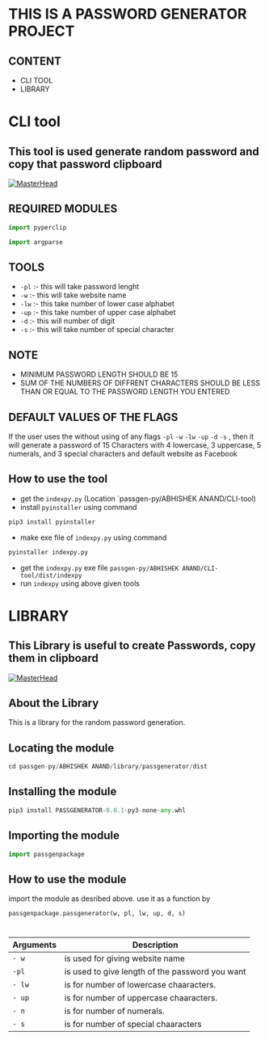 # THIS IS A PASSWORD GENERATOR PROJECT 

## CONTENT

 - CLI TOOL 
 - LIBRARY 

# CLI tool

## This tool is used generate random password and copy that password clipboard 

[![MasterHead](https://raw.githubusercontent.com/royabhi00/passgen-py/main/ABHISHEK%20ANAND/CLI-tool/cli.png)](https://username.github.io)

## REQUIRED MODULES

```python
import pyperclip
```

```python
import argparse
```

## TOOLS

- `-pl` :- this will take password lenght  
- `-w` :- this will take website name
- `-lw` :- this take number of lower case alphabet
- `-up` :- this take number of upper case alphabet
- `-d` :- this will number of digit
- `-s` :- this will take number of special character

## NOTE

- MINIMUM PASSWORD LENGTH SHOULD BE 15
- SUM OF THE NUMBERS OF DIFFRENT CHARACTERS SHOULD BE LESS THAN OR EQUAL TO THE PASSWORD LENGTH YOU ENTERED

## DEFAULT VALUES OF THE FLAGS

If the user uses the without using of any flags `-pl` `-w` `-lw` `-up` `-d` `-s` , then it will generate a password of 15 Characters with 4 lowercase, 3 uppercase, 5 numerals, and 3 special characters and default website as Facebook 


## How to use the tool

- get the `indexpy.py` (Location `passgen-py/ABHISHEK ANAND/CLI-tool)
- install `pyinstaller` using command 
```python
pip3 install pyinstaller 
```
- make exe file of `indexpy.py` using command 
```python 
pyinstaller indexpy.py
```
- get the `indexpy.py` exe file `passgen-py/ABHISHEK ANAND/CLI-tool/dist/indexpy`
- run `indexpy` using above given tools

# LIBRARY

## This Library is useful to create Passwords, copy them in clipboard

[![MasterHead](https://raw.githubusercontent.com/royabhi00/passgen-py/main/ABHISHEK%20ANAND/library/lib.png)](https://username.github.io)

## About the Library

This is a library for the random password generation.

## Locating the module
```python
cd passgen-py/ABHISHEK ANAND/library/passgenerator/dist
```


## Installing the module

```python
pip3 install PASSGENERATOR-0.0.1-py3-none-any.whl
```

## Importing the module
```python
import passgenpackage
```

## How to use the module

import the module as desribed above.
use it as a function by 
```python
passgenpackage.passgenerator(w, pl, lw, up, d, s)
```

 # 
 
| Arguments            |       Description                                                                                  |
| ---------------------|----------------------------------------------------------------------------------------------------| 
|`- w`   | is used for giving website name|
|`-pl`   | is used to give length of the password you want|
|`- lw`  | is for number of lowercase chaaracters.|
|`- up`  | is for number of uppercase chaaracters.|
|`- n`   |is for number of numerals.|
|`- s`   |is for number of special chaaracters|

#
